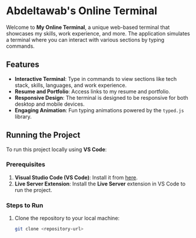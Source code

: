 # Abdeltawab's Online Terminal

Welcome to **My Online Terminal**, a unique web-based terminal that showcases my skills, work experience, and more. The application simulates a terminal where you can interact with various sections by typing commands.

## Features
- **Interactive Terminal**: Type in commands to view sections like tech stack, skills, languages, and work experience.
- **Resume and Portfolio**: Access links to my resume and portfolio.
- **Responsive Design**: The terminal is designed to be responsive for both desktop and mobile devices.
- **Engaging Animation**: Fun typing animations powered by the `typed.js` library.


## Running the Project

To run this project locally using **VS Code**:

### Prerequisites
1. **Visual Studio Code (VS Code)**: Install it from [here](https://code.visualstudio.com/).
2. **Live Server Extension**: Install the **Live Server** extension in VS Code to run the project.

### Steps to Run

1. Clone the repository to your local machine:
   ```bash
   git clone <repository-url>
